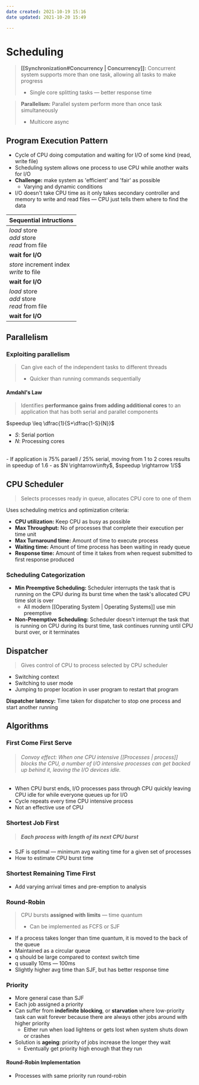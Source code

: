 ```yaml
---
date created: 2021-10-19 15:16
date updated: 2021-10-20 15:49

---
```


# Scheduling

> **[[Synchronization#Concurrency | Concurrency]]:** Concurrent system supports more than one task, allowing all tasks to make progress
>
> - Single core splitting tasks — better response time

> **Parallelism:** Parallel system perform more than once task simultaneously
>
> - Multicore async

## Program Execution Pattern

- Cycle of CPU doing computation and waiting for I/O of some kind (read, write file)
- Scheduling system allows one process to use CPU while another waits for I/O
- **Challenge:** make system as 'efficient' and 'fair' as possible
  - Varying and dynamic conditions
- I/O doesn't take CPU time as it only takes secondary controller and memory to write and read files — CPU just tells them where to find the data

| Sequential intructions                              |
| --------------------------------------------------- |
| _load_ store <br> _add_ store <br> _read_ from file |
| **wait for I/O**                                    |
| _store_ increment index <br> _write_ to file        |
| **wait for I/O**                                    |
| _load_ store <br> _add_ store <br> _read_ from file |
| **wait for I/O**                                    |

## Parallelism

### Exploiting parallelism

> Can give each of the independent tasks to different threads
>
> - Quicker than running commands sequentially

#### Amdahl's Law

> Identifies **performance gains from adding additional cores** to an application that has both serial and parallel components

$speedup \leq \dfrac{1}{S+\dfrac{1-S}{N}}$

- $S$: Serial portion
- $N$: Processing cores

<br>
- If application is 75% paraell / 25% serial, moving from 1 to 2 cores results in speedup of 1.6
- as $N \rightarrow\infty$, $speedup \rightarrow 1/S$

## CPU Scheduler

> Selects processes ready in queue, allocates CPU core to one of them

Uses scheduling metrics and optimization criteria:

- **CPU utilization:** Keep CPU as busy as possible
- **Max Throughput:** No of processes that complete their execution per time unit
- **Max Turnaround time:** Amount of time to execute process
- **Waiting time:** Amount of time process has been waiting in ready queue
- **Response time:** Amount of time it takes from when request submitted to first response produced

### Scheduling Categorization

- **Min Preemptive Scheduling:** Scheduler interrupts the task that is running on the CPU during its burst time when the task's allocated CPU time slot is over
  - All modern [[Operating System | Operating Systems]] use min preemptive
- **Non-Preemptive Scheduling:** Scheduler doesn't interrupt the task that is running on CPU during its burst time, task continues running until CPU burst over, or it terminates

## Dispatcher

> Gives control of CPU to process selected by CPU scheduler

- Switching context
- Switching to user mode
- Jumping to proper location in user program to restart that program

**Dispatcher latency:** Time taken for dispatcher to stop one process and start another running

## Algorithms

### First Come First Serve

> ###### Convoy effect: When one CPU intensive [[Processes | process]] blocks the CPU, a number of I/O intensive processes can get backed up behind it, leaving the I/O devices idle.

- When CPU burst ends, I/O processes pass through CPU quickly leaving CPU idle for while everyone queues up for I/O
- Cycle repeats every time CPU intensive process
- Not an effective use of CPU

### Shortest Job First

> ##### Each process with length of its next CPU burst

- SJF is optimal — minimum avg waiting time for a given set of processes
- How to estimate CPU burst time

### Shortest Remaining Time First

- Add varying arrival times and pre-emption to analysis

### Round-Robin

> CPU bursts **assigned with limits** — time quantum
>
> - Can be implemented as FCFS or SJF

- If a process takes longer than time quantum, it is moved to the back of the queue
- Maintained as a circular queue
- q should be large compared to context switch time
- q usually 10ms — 100ms
- Slightly higher avg time than SJF, but has better response time

### Priority

- More general case than SJF
- Each job assigned a priority
- Can suffer from **indefinite blocking**, or **starvation** where low-priority task can wait forever because there are always other jobs around with higher priority
  - Either run when load lightens or gets lost when system shuts down or crashes
- Solution is **ageing**: priority of jobs increase the longer they wait
  - Eventually get priority high enough that they run

#### Round-Robin Implementation

- Processes with same priority run round-robin
